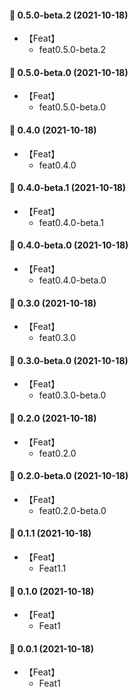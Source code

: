#### 🎉 0.5.0-beta.2 (2021-10-18)
- 【Feat】
    - feat0.5.0-beta.2

#### 🎉 0.5.0-beta.0 (2021-10-18)
- 【Feat】
    - feat0.5.0-beta.0
#### 🎉 0.4.0 (2021-10-18)
- 【Feat】
    - feat0.4.0

#### 🎉 0.4.0-beta.1 (2021-10-18)
- 【Feat】
    - feat0.4.0-beta.1

#### 🎉 0.4.0-beta.0 (2021-10-18)
- 【Feat】
    - feat0.4.0-beta.0

#### 🎉 0.3.0 (2021-10-18)
- 【Feat】
    - feat0.3.0

#### 🎉 0.3.0-beta.0 (2021-10-18)
- 【Feat】
    - feat0.3.0-beta.0

#### 🎉 0.2.0 (2021-10-18)
- 【Feat】
    - feat0.2.0

#### 🎉 0.2.0-beta.0 (2021-10-18)
- 【Feat】
    - feat0.2.0-beta.0

#### 🎉 0.1.1 (2021-10-18)
- 【Feat】
    - Feat1.1

#### 🎉 0.1.0 (2021-10-18)
- 【Feat】
    - Feat1
#### 🎉 0.0.1 (2021-10-18)
- 【Feat】
    - Feat1